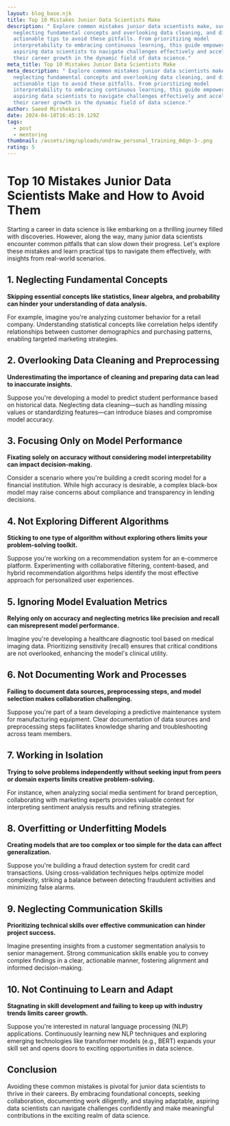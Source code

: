 ```yaml
---
layout: blog_base.njk
title: Top 10 Mistakes Junior Data Scientists Make
description: " Explore common mistakes junior data scientists make, such as
  neglecting fundamental concepts and overlooking data cleaning, and discover
  actionable tips to avoid these pitfalls. From prioritizing model
  interpretability to embracing continuous learning, this guide empowers
  aspiring data scientists to navigate challenges effectively and accelerate
  their career growth in the dynamic field of data science."
meta_title: Top 10 Mistakes Junior Data Scientists Make
meta_description: " Explore common mistakes junior data scientists make, such as
  neglecting fundamental concepts and overlooking data cleaning, and discover
  actionable tips to avoid these pitfalls. From prioritizing model
  interpretability to embracing continuous learning, this guide empowers
  aspiring data scientists to navigate challenges effectively and accelerate
  their career growth in the dynamic field of data science."
author: Saeed Mirshekari
date: 2024-04-18T16:45:19.129Z
tags:
  - post
  - mentoring
thumbnail: /assets/img/uploads/undraw_personal_training_0dqn-3-.png
rating: 5
---
```

# Top 10 Mistakes Junior Data Scientists Make and How to Avoid Them

Starting a career in data science is like embarking on a thrilling journey filled with discoveries. However, along the way, many junior data scientists encounter common pitfalls that can slow down their progress. Let's explore these mistakes and learn practical tips to navigate them effectively, with insights from real-world scenarios.

## 1. Neglecting Fundamental Concepts

**Skipping essential concepts like statistics, linear algebra, and probability can hinder your understanding of data analysis.**

For example, imagine you're analyzing customer behavior for a retail company. Understanding statistical concepts like correlation helps identify relationships between customer demographics and purchasing patterns, enabling targeted marketing strategies.

## 2. Overlooking Data Cleaning and Preprocessing

**Underestimating the importance of cleaning and preparing data can lead to inaccurate insights.**

Suppose you're developing a model to predict student performance based on historical data. Neglecting data cleaning—such as handling missing values or standardizing features—can introduce biases and compromise model accuracy.

## 3. Focusing Only on Model Performance

**Fixating solely on accuracy without considering model interpretability can impact decision-making.**

Consider a scenario where you're building a credit scoring model for a financial institution. While high accuracy is desirable, a complex black-box model may raise concerns about compliance and transparency in lending decisions.

## 4. Not Exploring Different Algorithms

**Sticking to one type of algorithm without exploring others limits your problem-solving toolkit.**

Suppose you're working on a recommendation system for an e-commerce platform. Experimenting with collaborative filtering, content-based, and hybrid recommendation algorithms helps identify the most effective approach for personalized user experiences.

## 5. Ignoring Model Evaluation Metrics

**Relying only on accuracy and neglecting metrics like precision and recall can misrepresent model performance.**

Imagine you're developing a healthcare diagnostic tool based on medical imaging data. Prioritizing sensitivity (recall) ensures that critical conditions are not overlooked, enhancing the model's clinical utility.

## 6. Not Documenting Work and Processes

**Failing to document data sources, preprocessing steps, and model selection makes collaboration challenging.**

Suppose you're part of a team developing a predictive maintenance system for manufacturing equipment. Clear documentation of data sources and preprocessing steps facilitates knowledge sharing and troubleshooting across team members.

## 7. Working in Isolation

**Trying to solve problems independently without seeking input from peers or domain experts limits creative problem-solving.**

For instance, when analyzing social media sentiment for brand perception, collaborating with marketing experts provides valuable context for interpreting sentiment analysis results and refining strategies.

## 8. Overfitting or Underfitting Models

**Creating models that are too complex or too simple for the data can affect generalization.**

Suppose you're building a fraud detection system for credit card transactions. Using cross-validation techniques helps optimize model complexity, striking a balance between detecting fraudulent activities and minimizing false alarms.

## 9. Neglecting Communication Skills

**Prioritizing technical skills over effective communication can hinder project success.**

Imagine presenting insights from a customer segmentation analysis to senior management. Strong communication skills enable you to convey complex findings in a clear, actionable manner, fostering alignment and informed decision-making.

## 10. Not Continuing to Learn and Adapt

**Stagnating in skill development and failing to keep up with industry trends limits career growth.**

Suppose you're interested in natural language processing (NLP) applications. Continuously learning new NLP techniques and exploring emerging technologies like transformer models (e.g., BERT) expands your skill set and opens doors to exciting opportunities in data science.

## Conclusion

Avoiding these common mistakes is pivotal for junior data scientists to thrive in their careers. By embracing foundational concepts, seeking collaboration, documenting work diligently, and staying adaptable, aspiring data scientists can navigate challenges confidently and make meaningful contributions in the exciting realm of data science.
